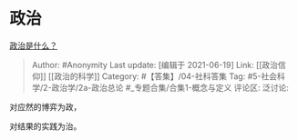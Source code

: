 # 政治
[政治是什么？](https://www.zhihu.com/question/21153031/answer/1377857626)

> Author: #Anonymity
> Last update: [编辑于 2021-06-19]
> Link: [[政治信仰]] [[政治的科学]]
> Category: #【答集】/04-社科答集
> Tag: #5-社会科学/2-政治学/2a-政治总论 #_专题合集/合集1-概念与定义
> 评论区:
> 泛讨论:

对应然的博弈为政，

对结果的实践为治。
